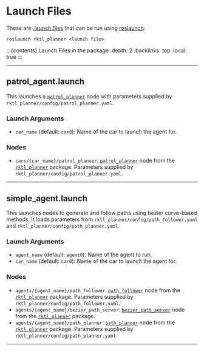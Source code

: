 # Launch Files

These are [.launch files](https://wiki.ros.org/roslaunch/XML) that can be run
using [roslaunch](https://wiki.ros.org/roslaunch):

```shell
roslaunch rktl_planner <launch file>
```

:::{contents} Launch Files in the package
:depth: 2
:backlinks: top
:local: true
:::

---

## patrol_agent.launch

This launches a [`patrol_planner`](../nodes/README.md#patrol-planner) node with
parameters supplied by `rktl_planner/config/patrol_planner.yaml`.

### Launch Arguments

- `car_name` (default: `car0`): Name of the car to launch the agent for.

### Nodes

- `cars/{car_name}/patrol_planner`:
    [`patrol_planner`](../nodes/README.md#patrol-planner) node from the
    [`rktl_planner`](../README.md) package. Parameters supplied by
    `rktl_planner/config/patrol_planner.yaml`.

---

## simple_agent.launch

This launches nodes to generate and follow paths using bezier curve-based
methods. It loads parameters from `rktl_planner/config/path_follower.yaml` and
`rktl_planner/config/path_planner.yaml`.

### Launch Arguments

- `agent_name` (default: `agent0`): Name of the agent to run.
- `car_name` (default: `car0`): Name of the car to launch the agent for.

### Nodes

- `agents/{agent_name}/path_follower`:
    [`path_follower`](../nodes/README.md#path-follower) node from the
    [`rktl_planner`](../README.md) package. Parameters supplied by
    `rktl_planner/config/path_follower.yaml`.
- `agents/{agent_name}/bezier_path_server`:
    [`bezier_path_server`](../nodes/README.md#bezier-path-server) node from the
    [`rktl_planner`](../README.md) package.
- `agents/{agent_name}/path_planner`:
    [`path_planner`](../nodes/README.md#path-planner) node from the
    [`rktl_planner`](../README.md) package. Parameters supplied by
    `rktl_planner/config/path_planner.yaml`.

---
